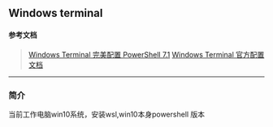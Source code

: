 ## Windows terminal
#### 参考文档
> [Windows Terminal 完美配置 PowerShell 7.1](https://zhuanlan.zhihu.com/p/137595941)
> [Windows Terminal 官方配置文档](https://docs.microsoft.com/zh-cn/windows/terminal/)
---
### 简介
当前工作电脑win10系统，安装wsl,win10本身powershell 版本


